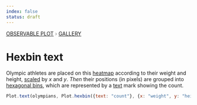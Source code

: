 ```yaml
---
index: false
status: draft
---
```


<div style="color: grey; font: 13px/25.5px var(--sans-serif); text-transform: uppercase;"><h1 style="display: none;">Plot: Hexbin text</h1><a href="/plot">Observable Plot</a> › <a href="/@observablehq/plot-gallery">Gallery</a></div>

# Hexbin text

Olympic athletes are placed on this [heatmap](https://observablehq.com/@observablehq/plot-olympians-hexbin) according to their weight and height, [scaled](https://observablehq.com/plot/features/scales) by _x_ and _y_. _Then_ their positions (in pixels) are grouped into [hexagonal bins](https://observablehq.com/plot/transforms/hexbin), which are represented by a [text](https://observablehq.com/plot/marks/text) mark showing the count.

```js echo
Plot.text(olympians, Plot.hexbin({text: "count"}, {x: "weight", y: "height"})).plot();
```
